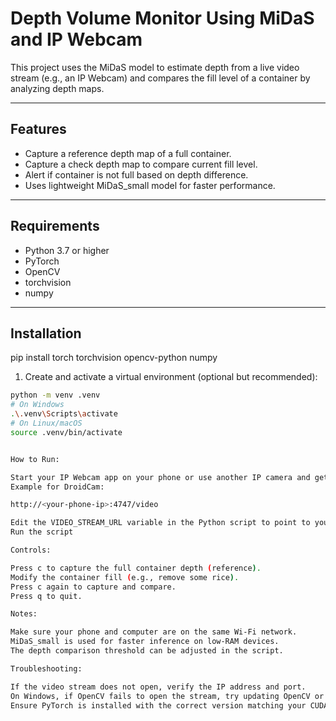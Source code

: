 # Depth Volume Monitor Using MiDaS and IP Webcam

This project uses the MiDaS model to estimate depth from a live video stream (e.g., an IP Webcam) and compares the fill level of a container by analyzing depth maps.

---

## Features

- Capture a reference depth map of a full container.
- Capture a check depth map to compare current fill level.
- Alert if container is not full based on depth difference.
- Uses lightweight MiDaS_small model for faster performance.

---

## Requirements

- Python 3.7 or higher
- PyTorch
- OpenCV
- torchvision
- numpy

---

## Installation

pip install torch torchvision opencv-python numpy


1. Create and activate a virtual environment (optional but recommended):

```bash
python -m venv .venv
# On Windows
.\.venv\Scripts\activate
# On Linux/macOS
source .venv/bin/activate


How to Run:

Start your IP Webcam app on your phone or use another IP camera and get the video stream URL.
Example for DroidCam:

http://<your-phone-ip>:4747/video

Edit the VIDEO_STREAM_URL variable in the Python script to point to your video stream URL.
Run the script

Controls:

Press c to capture the full container depth (reference).
Modify the container fill (e.g., remove some rice).
Press c again to capture and compare.
Press q to quit.

Notes:

Make sure your phone and computer are on the same Wi-Fi network.
MiDaS_small is used for faster inference on low-RAM devices.
The depth comparison threshold can be adjusted in the script.

Troubleshooting:

If the video stream does not open, verify the IP address and port.
On Windows, if OpenCV fails to open the stream, try updating OpenCV or test with a USB webcam.
Ensure PyTorch is installed with the correct version matching your CUDA or CPU.


